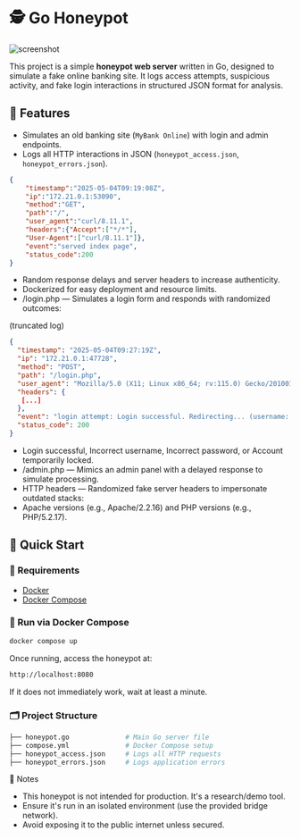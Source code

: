 # 🕵️ Go Honeypot
![screenshot](https://github.com/user-attachments/assets/aaabd3d8-8950-4dc1-9fde-d880cdf35253)

This project is a simple **honeypot web server** written in Go, designed to simulate a fake online banking site. It logs access attempts, suspicious activity, and fake login interactions in structured JSON format for analysis.

## 🧠 Features

- Simulates an old banking site (`MyBank Online`) with login and admin endpoints.
- Logs all HTTP interactions in JSON (`honeypot_access.json`, `honeypot_errors.json`).
```json
{
	"timestamp":"2025-05-04T09:19:08Z",
	"ip":"172.21.0.1:53090",
	"method":"GET",
	"path":"/",
	"user_agent":"curl/8.11.1",
	"headers":{"Accept":["*/*"],
	"User-Agent":["curl/8.11.1"]},
	"event":"served index page",
	"status_code":200
}
```
- Random response delays and server headers to increase authenticity.
- Dockerized for easy deployment and resource limits.
- /login.php — Simulates a login form and responds with randomized outcomes:


(truncated log)
```json
{
  "timestamp": "2025-05-04T09:27:19Z",
  "ip": "172.21.0.1:47728",
  "method": "POST",
  "path": "/login.php",
  "user_agent": "Mozilla/5.0 (X11; Linux x86_64; rv:115.0) Gecko/20100101 Firefox/115.19.0",
  "headers": {
   [...]
  },
  "event": "login attempt: Login successful. Redirecting... (username: test, password: test)",
  "status_code": 200
}

```
 - Login successful, Incorrect username, Incorrect password, or Account temporarily locked.
- /admin.php — Mimics an admin panel with a delayed response to simulate processing.
- HTTP headers — Randomized fake server headers to impersonate outdated stacks:
 - Apache versions (e.g., Apache/2.2.16) and PHP versions (e.g., PHP/5.2.17).


## 🚀 Quick Start

### 🔧 Requirements

- [Docker](https://docs.docker.com/get-docker/)
- [Docker Compose](https://docs.docker.com/compose/)

### 🐳 Run via Docker Compose
```bash
docker compose up
```
Once running, access the honeypot at:
```bash
http://localhost:8080
```
If it does not immediately work, wait at least a minute.

### 🗂️ Project Structure
```bash
├── honeypot.go              # Main Go server file
├── compose.yml              # Docker Compose setup
├── honeypot_access.json     # Logs all HTTP requests
├── honeypot_errors.json     # Logs application errors
```

📝 Notes
- This honeypot is not intended for production. It's a research/demo tool.
- Ensure it's run in an isolated environment (use the provided bridge network).
- Avoid exposing it to the public internet unless secured.


